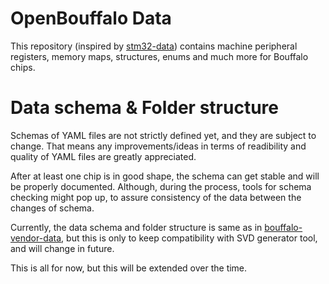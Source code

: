 # OpenBouffalo Data

This repository (inspired by [stm32-data](https://github.com/embassy-rs/stm32-data)) contains machine peripheral registers, memory maps, structures, enums and much more for Bouffalo chips.

# Data schema & Folder structure

Schemas of YAML files are not strictly defined yet, and they are subject to change. That means any improvements/ideas in terms of readibility and quality of YAML files are greatly appreciated.

After at least one chip is in good shape, the schema can get stable and will be properly documented. Although, during the process, tools for schema checking might pop up, to assure consistency of the data between the changes of schema.

Currently, the data schema and folder structure is same as in [bouffalo-vendor-data](https://github.com/openbouffalo/bouffalo-vendor-data), but this is only to keep compatibility with SVD generator tool, and will change in future.

This is all for now, but this will be extended over the time.